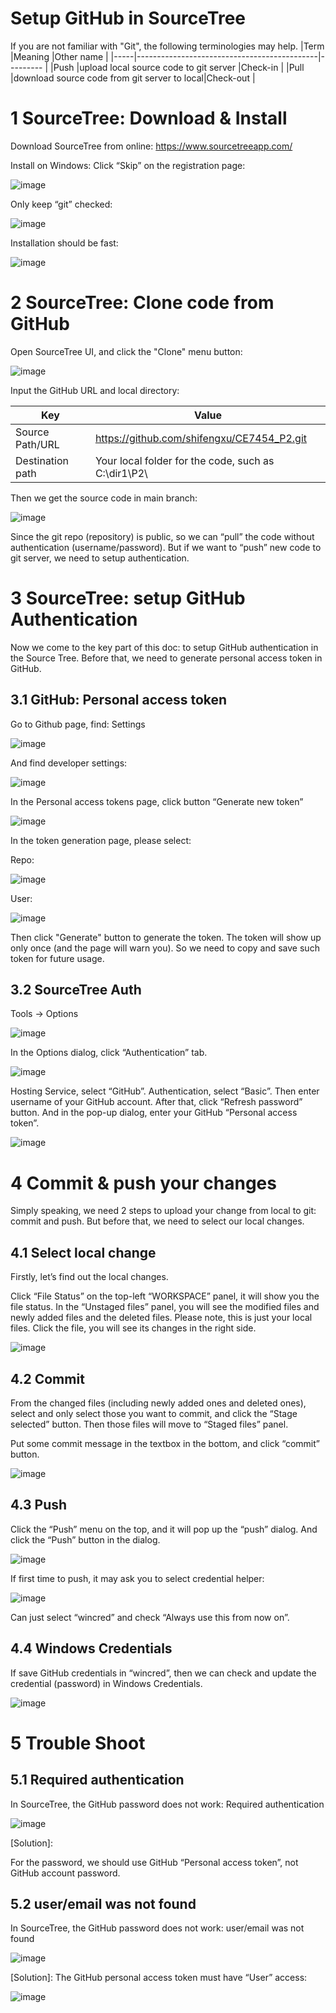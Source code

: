 # Setup GitHub in SourceTree

If you are not familiar with "Git", the following terminologies may help.
|Term |Meaning                                      |Other name |
|-----|---------------------------------------------|---------  |
|Push |upload local source code to git server       |Check-in   |
|Pull |download source code from git server to local|Check-out  |

# 1	SourceTree: Download & Install
Download SourceTree from online: https://www.sourcetreeapp.com/

Install on Windows: Click “Skip” on the registration page:

![image](https://user-images.githubusercontent.com/41459515/138202056-a5c58dc9-6d6f-43b4-b622-fcdad8329fb2.png)

Only keep “git” checked:

![image](https://user-images.githubusercontent.com/41459515/138202242-108f2374-17b3-41f2-b48c-9729c38d3d3d.png)

Installation should be fast:

![image](https://user-images.githubusercontent.com/41459515/138202278-ae167735-958d-4af5-9a48-36c264effdca.png)


# 2	SourceTree: Clone code from GitHub

Open SourceTree UI, and click the "Clone" menu button:

![image](https://user-images.githubusercontent.com/41459515/138204498-9d674f43-588a-475f-898c-8113de3c4399.png)

Input the GitHub URL and local directory:

|Key              |Value                                                    |
|-----------------|---------------------------------------------------------|
|Source Path/URL  | https://github.com/shifengxu/CE7454_P2.git              |
|Destination path	| Your local folder for the code, such as C:\\dir1\\P2\\  |

Then we get the source code in main branch:

![image](https://user-images.githubusercontent.com/41459515/138204523-4d9f790d-557d-4f16-9725-a5bbdee426e0.png)

Since the git repo (repository) is public, so we can “pull” the code without authentication (username/password). But if we want to “push” new code to git server, we need to setup authentication.

# 3	SourceTree: setup GitHub Authentication

Now we come to the key part of this doc: to setup GitHub authentication in the Source Tree. Before that, we need to generate personal access token in GitHub.

## 3.1	GitHub: Personal access token
Go to Github page, find: Settings

![image](https://user-images.githubusercontent.com/41459515/138204582-acba07b9-67bd-47aa-9122-74477728fbbc.png)

And find developer settings:

![image](https://user-images.githubusercontent.com/41459515/138204607-62ea036d-f3e3-4f04-a3c4-5cdab4f58f35.png)

In the Personal access tokens page, click button “Generate new token”

![image](https://user-images.githubusercontent.com/41459515/138204622-3dab92f5-b8e2-476b-af5c-ed236285f8fb.png)

In the token generation page, please select:

Repo:

![image](https://user-images.githubusercontent.com/41459515/138204640-79f3c8e2-3622-4b74-9083-69d993a09ab6.png)

User:

![image](https://user-images.githubusercontent.com/41459515/138204662-1e165d83-34da-4638-86c9-94b05f3d8cc2.png)

Then click "Generate" button to generate the token. The token will show up only once (and the page will warn you). So we need to copy and save such token for future usage.

## 3.2	SourceTree Auth
Tools -> Options

![image](https://user-images.githubusercontent.com/41459515/138204682-58b7db08-8600-47c2-ae86-ded5edd8e99f.png)

In the Options dialog, click “Authentication” tab.

![image](https://user-images.githubusercontent.com/41459515/138204707-d81d2f3e-812f-4e2b-92da-06fe62953dcf.png)

Hosting Service, select “GitHub”. Authentication, select “Basic”. Then enter username of your GitHub account. After that, click “Refresh password” button. And in the pop-up dialog, enter your GitHub “Personal access token”.

![image](https://user-images.githubusercontent.com/41459515/138204721-699ca10d-008e-49fa-b33a-b5d4a4b499a7.png)

# 4	Commit & push your changes

Simply speaking, we need 2 steps to upload your change from local to git: commit and push. But before that, we need to select our local changes.

## 4.1	Select local change

Firstly, let’s find out the local changes.

Click “File Status” on the top-left “WORKSPACE” panel, it will show you the file status. In the “Unstaged files” panel, you will see the modified files and newly added files and the deleted files. Please note, this is just your local files. Click the file, you will see its changes in the right side.

![image](https://user-images.githubusercontent.com/41459515/138204761-9ad26227-af4c-4bf7-8f48-3aac41eac12d.png)

## 4.2	Commit
From the changed files (including newly added ones and deleted ones), select and only select those you want to commit, and click the “Stage selected” button. Then those files will move to “Staged files” panel.

Put some commit message in the textbox in the bottom, and click “commit” button.

![image](https://user-images.githubusercontent.com/41459515/138204790-3da448d9-cae7-4f30-80be-5329b3c37b00.png)

## 4.3	Push

Click the “Push” menu on the top, and it will pop up the “push” dialog. And click the “Push” button in the dialog.

![image](https://user-images.githubusercontent.com/41459515/138204816-c0f87157-6df8-437b-a63b-ac59d40bb027.png)

If first time to push, it may ask you to select credential helper:

![image](https://user-images.githubusercontent.com/41459515/138204851-148fdf8f-b523-4285-aac3-9da1760596d7.png)

Can just select “wincred” and check “Always use this from now on”.

## 4.4	Windows Credentials

If save GitHub credentials in “wincred”, then we can check and update the credential (password) in Windows Credentials.

![image](https://user-images.githubusercontent.com/41459515/138204874-d28cabb3-27bd-4c23-8e2e-3dc7acd2b63b.png)

 
# 5	Trouble Shoot

## 5.1	Required authentication
In SourceTree, the GitHub password does not work: Required authentication

![image](https://user-images.githubusercontent.com/41459515/138204905-a0e4c2c6-9277-4ee6-9a79-b6ae880755cf.png)

[Solution]:

For the password, we should use GitHub “Personal access token”, not GitHub account password.

## 5.2	user/email was not found

In SourceTree, the GitHub password does not work: user/email was not found

![image](https://user-images.githubusercontent.com/41459515/138204955-4a6b8e25-dc16-4360-a6cc-596cab0adf28.png)

[Solution]:
The GitHub personal access token must have “User” access:

![image](https://user-images.githubusercontent.com/41459515/138204973-8ae87d7e-513a-4351-8861-8049bf8b8ad1.png)
 

